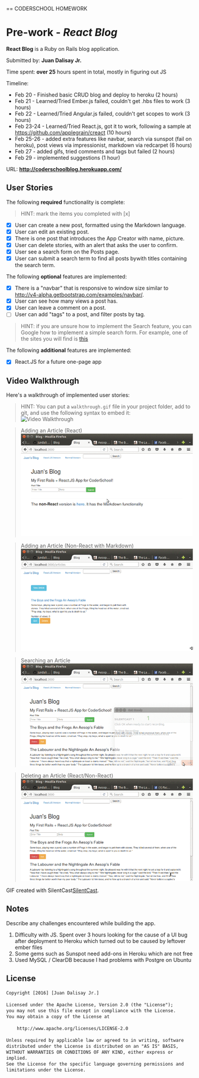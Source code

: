 == CODERSCHOOL HOMEWORK

# Pre-work - *React Blog*

**React Blog** is a Ruby on Rails blog application.

Submitted by: **Juan Dalisay Jr.**

Time spent: **over 25** hours spent in total, mostly in figuring out JS

Timeline:

* Feb 20 - Finished basic CRUD blog and deploy to heroku (2 hours)
* Feb 21 - Learned/Tried Ember.js failed, couldn't get .hbs files to work (3 hours)
* Feb 22 - Learned/Tried Angular.js failed, couldn't get scopes to work (3 hours)
* Feb 23-24 - Learned/Tried React.js, got it to work, following a sample at https://github.com/applegrain/creact (10 hours)
* Feb 25-26 - added extra features like navbar, search via sunspot (fail on heroku), post views via impressionist, markdown via redcarpet (6 hours)
* Feb 27 - added gifs, tried comments and tags but failed (2 hours)
* Feb 29 - implemented suggestions (1 hour)

URL: **http://coderschoolblog.herokuapp.com/**

## User Stories

The following **required** functionality is complete:

> HINT: mark the items you completed with [x]

* [X] User can create a new post, formatted using the Markdown language.
* [X] User can edit an existing post.
* [X] There is one post that introduces the App Creator with name, picture.
* [X] User can delete stories, with an alert that asks the user to confirm.
* [X] User see a search form on the Posts page.
* [X] User can submit a search term to find all posts bywith titles containing the search term.

The following **optional** features are implemented:
* [X] There is a "navbar" that is responsive to window size similar to http://v4-alpha.getbootstrap.com/examples/navbar/.
* [X] User can see how many views a post has. 
* [X] User can leave a comment on a post.
* [ ] User can add "tags" to a post, and filter posts by tag. 

> HINT: if you are unsure how to implement the Search feature, you can Google how to implement a simple search form. For example, one of the sites you will find is [this](http://www.jorgecoca.com/buils-search-form-ruby-rails/)

The following **additional** features are implemented:

- [X] React.JS for a future one-page app

## Video Walkthrough 

Here's a walkthrough of implemented user stories:

> HINT: You can put a `walkthrough.gif` file in your project folder, add to git, and use the following syntax to embed it:  
![Video Walkthrough](walkthrough.gif)

> Adding an Article (React)
![React-Add](/react.gif)

> Adding an Article (Non-React with Markdown)
![NonReact-Add](/nonreact.gif)

> Searching an Article
![Search](/search.gif)

> Deleting an Article (React/Non-React)
![Delete](/delete.gif)

GIF created with SilentCast[SilentCast](https://github.com/colinkeenan/silentcast).

## Notes

Describe any challenges encountered while building the app.

1. Difficulty with JS. Spent over 3 hours looking for the cause of a UI bug after deployment to Heroku which turned out to be caused by leftover ember files
2. Some gems such as Sunspot need add-ons in Heroku which are not free
3. Used MySQL / ClearDB because I had problems with Postgre on Ubuntu

## License

    Copyright [2016] [Juan Dalisay Jr.]

    Licensed under the Apache License, Version 2.0 (the "License");
    you may not use this file except in compliance with the License.
    You may obtain a copy of the License at

        http://www.apache.org/licenses/LICENSE-2.0

    Unless required by applicable law or agreed to in writing, software
    distributed under the License is distributed on an "AS IS" BASIS,
    WITHOUT WARRANTIES OR CONDITIONS OF ANY KIND, either express or implied.
    See the License for the specific language governing permissions and
    limitations under the License.